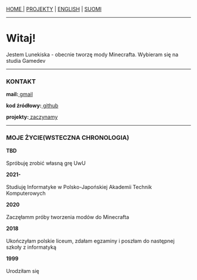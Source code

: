 <p><a href="../pl/index">HOME    </a> | <a href="../pl/projects">    PROJEKTY</a> | <a href="../index">    ENGLISH</a> | <a href="../fi/index">    SUOMI</a></p>

<hr>

<h1>Witaj!</h1>
<p>Jestem Lunekiska - obecnie tworzę mody Minecrafta. Wybieram się na studia Gamedev</p>

<hr>

<h3>KONTAKT</h3>
  <p><b>mail:</b><a href="mailto: kiscaatwork@gmail.com"> gmail</a></p>
  <p><b>kod źródłowy:</b><a href="https://github.com/lunekiska"> github</a></p>
  <p><b>projekty:</b><a href="../pl/projects"> zaczynamy</a></p>
  
<hr>
  
<h3>MOJE ŻYCIE(WSTECZNA CHRONOLOGIA)</h3>
  <p><b>TBD</b><br><br>
    Spróbuję zrobić własną grę UwU</p>
  <p><b>2021-</b><br><br>
    Studiuję Informatyke w Polsko-Japońskiej Akademii Technik Komputerowych</p>
  <p><b>2020</b><br><br>
    Zaczęłamm próby tworzenia modów do Minecrafta</p>
  <p><b>2018</b><br><br>
    Ukończyłam polskie liceum, zdałam egzaminy i poszłam do następnej szkoły z informatyką</p>
  <p><b>1999</b><br><br>
    Urodziłam się</p>
